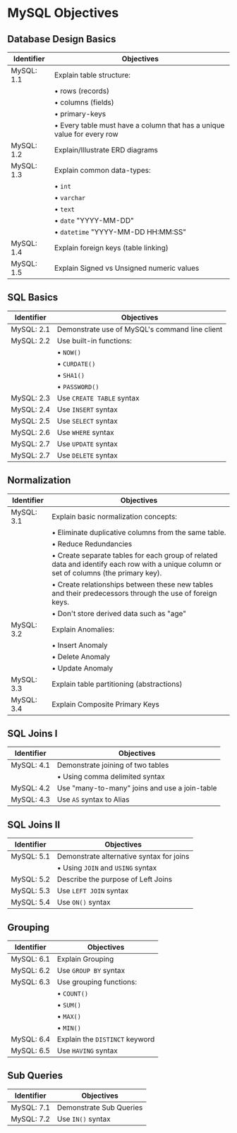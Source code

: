 # MySQL Objectives

## Database Design Basics
Identifier   | Objectives
-------------|------------
MySQL: 1.1   | Explain table structure:
             | &bull; rows (records)
             | &bull; columns (fields)
             | &bull; primary-keys
             | &bull; Every table must have a column that has a unique value for every row
MySQL: 1.2   | Explain/Illustrate ERD diagrams
MySQL: 1.3   | Explain common data-types:
             | &bull; `int`
             | &bull; `varchar`
             | &bull; `text`
             | &bull; `date` "YYYY-MM-DD"
             | &bull; `datetime` "YYYY-MM-DD HH:MM:SS"
MySQL: 1.4   | Explain foreign keys (table linking)
MySQL: 1.5   | Explain Signed vs Unsigned numeric values

## SQL Basics
Identifier   | Objectives
-------------|------------
MySQL: 2.1   | Demonstrate use of MySQL's command line client
MySQL: 2.2   | Use built-in functions:
             | &bull; `NOW()`
             | &bull; `CURDATE()`
             | &bull; `SHA1()`
             | &bull; `PASSWORD()`
MySQL: 2.3   | Use `CREATE TABLE` syntax
MySQL: 2.4   | Use `INSERT` syntax
MySQL: 2.5   | Use `SELECT` syntax
MySQL: 2.6   | Use `WHERE` syntax
MySQL: 2.7   | Use `UPDATE` syntax
MySQL: 2.7   | Use `DELETE` syntax

## Normalization
Identifier   | Objectives
-------------|------------
MySQL: 3.1   | Explain basic normalization concepts:
             | &bull; Eliminate duplicative columns from the same table.
             | &bull; Reduce Redundancies
             | &bull; Create separate tables for each group of related data and identify each row with a unique column or set of columns (the primary key).
             | &bull; Create relationships between these new tables and their predecessors through the use of foreign keys.
             | &bull; Don't store derived data such as "age"
MySQL: 3.2   | Explain Anomalies:
             | &bull; Insert Anomaly
             | &bull; Delete Anomaly
             | &bull; Update Anomaly
MySQL: 3.3   | Explain table partitioning (abstractions)
MySQL: 3.4   | Explain Composite Primary Keys

## SQL Joins I
Identifier   | Objectives
-------------|------------
MySQL: 4.1   | Demonstrate joining of two tables
             | &bull; Using comma delimited syntax
MySQL: 4.2   | Use "many-to-many" joins and use a join-table
MySQL: 4.3   | Use `AS` syntax to Alias

## SQL Joins II
Identifier   | Objectives
-------------|------------
MySQL: 5.1   | Demonstrate alternative syntax for joins
             | &bull; Using `JOIN` and `USING` syntax
MySQL: 5.2   | Describe the purpose of Left Joins
MySQL: 5.3   | Use `LEFT JOIN` syntax
MySQL: 5.4   | Use `ON()` syntax

## Grouping
Identifier   | Objectives
-------------|------------
MySQL: 6.1   | Explain Grouping
MySQL: 6.2   | Use `GROUP BY` syntax
MySQL: 6.3   | Use grouping functions:
             | &bull; `COUNT()`
             | &bull; `SUM()`
             | &bull; `MAX()`
             | &bull; `MIN()`
MySQL: 6.4   | Explain the `DISTINCT` keyword
MySQL: 6.5   | Use `HAVING` syntax

## Sub Queries
Identifier   | Objectives
-------------|------------
MySQL: 7.1   | Demonstrate Sub Queries
MySQL: 7.2   | Use `IN()` syntax
